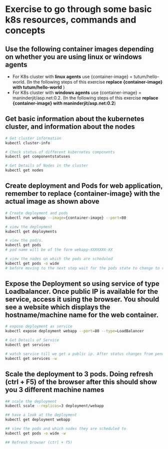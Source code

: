 # Exercise to go through some basic k8s resources, commands and concepts

## Use the following container images depending on whether you are using linux or windows agents
* For K8s cluster with **linux agents** use {container-image} = tutum/hello-world. (In the following steps of this exercise **replace {container-image} with tutum/hello-world** )
* For K8s cluster with **windows agents** use {container-image} = maninderjit/asp.net:0.2. (In the following steps of this exercise **replace {container-image} with maninderjit/asp.net:0.2**)

## Get basic information about the kubernetes cluster, and information about the nodes
```sh
# Get cluster information
kubectl cluster-info

# Check status of different kubernetes components
kubectl get componentstatuses

# Get Details of Nodes in the cluster
kubectl get nodes
```

## Create deployment and Pods for web application, remember to replace {container-image} with the actual image as shown above
```sh
# Create deployment and pods
kubectl run webapp --image={container-image} --port=80

# view the deployment
kubectl get deployments

# view the pod/s.
kubectl get pods
# pod name will be of the form webapp-XXXXXXX-XX

# view the nodes on which the pods are scheduled
kubectl get pods -o wide
# before moving to the next step wait for the pods state to change to running. This will take longer for the windows container as the image size is large, which causes the initial image pull to take longer
```

## Expose the Deployment so using service of type Loadbalancer. Once public IP is available for the service, access it using the browser. You should see a website which displays the hostname/machine name for the web container.
```sh
# expose deployment as service
kubectl expose deployment webapp --port=80 --type=LoadBalancer

# Get Details of Service
kubectl get services

# watch service till we get a public ip. After status changes from pending and you a public ip for the service, hit that public ip from the browser. You can terminate the watch on this command using ctrl + c
kubectl get services -w
```


## Scale the deployment to 3 pods. Doing refresh (ctrl + F5) of the browser after this should show you 3 different machine names
```sh
## scale the deployment
kubectl scale --replicas=3 deployment/webapp

## have a look at the deployment
kubectl get deployment webapp

## view the pods and which nodes they are scheduled to
kubectl get pods -o wide -w

## Refresh browser (ctrl + f5)
```

